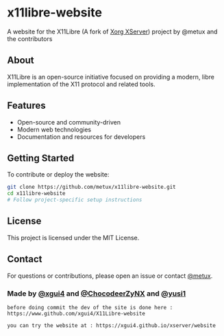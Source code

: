 # x11libre-website

A website for the X11Libre (A fork of [Xorg XServer](https://gitlab.freedesktop.org/xorg/xserver)) project by @metux and the contributors

## About

X11Libre is an open-source initiative focused on providing a modern, libre implementation of the X11 protocol and related tools.

## Features

- Open-source and community-driven
- Modern web technologies
- Documentation and resources for developers

## Getting Started

To contribute or deploy the website:

```bash
git clone https://github.com/metux/x11libre-website.git
cd x11libre-website
# Follow project-specific setup instructions
```

## License

This project is licensed under the MIT License.

## Contact

For questions or contributions, please open an issue or contact [@metux](https://github.com/metux).

### Made by [@xgui4](https://github.com/xgui4) and [@ChocodeerZyNX](https://github.com/ChocodeerZyNX) and [@yusi1](https://github.com/yuzi1)

```text
before doing commit the dev of the site is done here : https://www.github.com/xgui4/X11Libre-website

you can try the website at : https://xgui4.github.io/xserver/website
```
